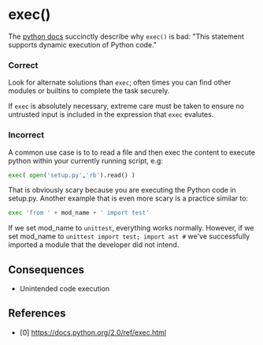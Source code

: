 exec()
=====================
The [python docs](https://docs.python.org/2.0/ref/exec.html) succinctly describe why ```exec()``` is bad:
"This statement supports dynamic execution of Python code."

### Correct
Look for alternate solutions than ```exec```; often times you can find other modules or builtins to complete the task securely.

If ```exec``` is absolutely necessary, extreme care must be taken to ensure no untrusted input is included in the expression that ```exec``` evalutes.

### Incorrect
A common use case is to to read a file and then exec the content to execute python within your currently running script, e.g:
```python
exec( open('setup.py','rb').read() )
```

That is obviously scary because you are executing the Python code in setup.py.  Another example that is even more scary is a practice similar to:
```python
exec 'from ' + mod_name + ' import test'
```

If we set mod_name to ```unittest```, everything works normally. However, if we set mod_name to ```unittest import test; import ast #``` we've successfully imported a module that the developer did not intend.

## Consequences
* Unintended code execution

## References
* [0] https://docs.python.org/2.0/ref/exec.html
